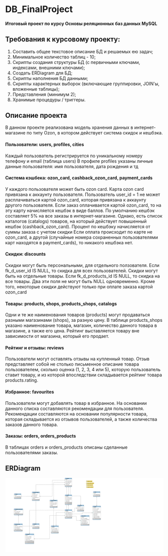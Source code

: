 # DB_FinalProject

#### Итоговый проект по курсу Основы реляционных баз данных MySQL

## Требования к курсовому проекту:

1. Составить общее текстовое описание БД и решаемых ею задач;
2. Минимальное количество таблиц - 10;
3. Скрипты создания структуры БД (с первичными ключами, индексами, внешними ключами);
4. Создать ERDiagram для БД;
5. Скрипты наполнения БД данными;
6. Скрипты характерных выборок (включающие группировки, JOIN'ы, вложенные таблицы);
7. Представления (минимум 2);
8. Хранимые процедуры / триггеры.

## Описание проекта

В данном проекте реализована модель хранения данных в интернет-магазине по типу Ozon, в котором действует система скидок и кешбэка.

#### Пользователи: users, profiles, cities
Каждый пользователь регистрируется по уникальному номеру телефону и email (таблица users)
В профиле profiles указаны личные данные пользователя: имя пользователя, дата рождения и тд

#### Система кэшбека: ozon_card, cashback_ozon_card, payment_cards
У каждого пользователя может быть ozon card. Карта ozon card привязана к аккаунту пользователя. 
Пользователь user_id = 1 не может расплачиваться картой ozon_card, которая привязана к аккаунту другого пользователя.
Если заказ оплачивается картой ozon_card, то на эту карту начисляется кешбэк в виде баллов.
По умолчанию кешбэк составляет 5% на все заказы в интернет-магазине. 
Однако, есть список каталогов (catalogs) товаров, на который действует повышенный кешбэк (cashback_ozon_card).
Процент по кешбэку начисляется от суммы заказа с учетом скидки
Если оплата происходит по карте не ozon_card, а другой (случайные номера сохраненных пользователями карт находятся в payment_cards), то никакого кешбэка нет.

#### Скидки: discounts
Скидки могут быть персональными, для отдельного ползователя. Если  fk_d_user_id IS NULL, то скидка для всех пользователей.
Скидки могут быть на отдельные товары. Если  fk_d_products_id IS NULL, то скидка на все товары.
Два эти поля не могут быть NULL одновременно.
Кроме того, некоторые скидки действуют только при оплате заказа картой ozon_card

#### Товары: products, shops, products_shops, catalogs
Одни и те же наименования товаров (products) могут продаваться разными магазинами (shops), за разную цену. В таблице products_shops указано наименование товара, магазин, количество данного товара в магазине, а также его цена. 
Рейтинг выставляется товару вне зависимости от магазина, который его продает.

#### Рейтинг и отзывы: reviews 
Пользователи могут оставлять отзывы на купленный товар. 
Отзыв представляет собой не столько письменное описание товара пользователем, сколько оценка (1, 2, 3, 4 или 5), которую пользователь ставит товару, и из которой впоследствии складывается рейтинг товара products.rating.

#### Избранное: favourites
Пользователи могут добавлять товар в избранное.
На основании данного списка составляются рекомендации для пользователя. 
Рекомендации составляются на основании популярности товара, которая складывается из отзывов пользователей, а также количества заказов данного товара.

#### Заказы: orders, orders_products
В таблицах orders и orders_products описаны сделанные пользователями заказы.

## ERDiagram
![ER Diaram](/ERDiagram/ER_ozon_3.svg)
